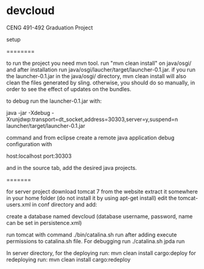 devcloud
========

CENG 491-492 Graduation Project

setup

========

to run the project you need mvn tool.
run "mvn clean install" on java/osgi/ and after installation run java/osgi/laucher/target/launcher-0.1.jar.
if you run the launcher-0.1.jar in the java/osgi/ directory, mvn clean install will also clean the files generated by sling.
otherwise, you should do so manually, in order to see the effect of updates on the bundles.

to debug run the launcher-0.1.jar with:

java -jar -Xdebug -Xrunjdwp:transport=dt_socket,address=30303,server=y,suspend=n launcher/target/launcher-0.1.jar

command and from eclipse create a remote java application debug configuration with

host:localhost
port:30303

and in the source tab, add the desired java projects.

=======

for server project download tomcat 7 from the website
extract it somewhere in your home folder (do not install it by using apt-get install)
edit the tomcat-users.xml in conf directory and add:

<user password="admin" roles="admin-gui,manager-gui,admin-script,manager-script" username="admin"/>

create a database named devcloud (database username, password, name can be set in persistence.xml)

run tomcat with command ./bin/catalina.sh run after adding execute permissions to catalina.sh file. 
For debugging run ./catalina.sh jpda run

In server directory, for the deploying run: mvn clean install cargo:deploy
for redeploying run: mvn clean install cargo:redeploy
